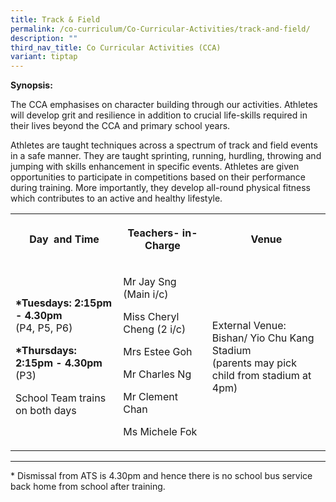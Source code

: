 ```yaml
---
title: Track & Field
permalink: /co-curriculum/Co-Curricular-Activities/track-and-field/
description: ""
third_nav_title: Co Curricular Activities (CCA)
variant: tiptap
---
```

<p><strong>Synopsis:&nbsp;</strong></p><p>The CCA emphasises on character building through our activities. Athletes will develop grit and resilience in addition to crucial life-skills required in their lives beyond the CCA and primary school years.&nbsp;</p><p>Athletes are taught techniques across a spectrum of track and field events in a safe manner. They are taught sprinting, running, hurdling, throwing and jumping with skills enhancement in specific events. Athletes are given opportunities to participate in competitions based on their performance during training. More importantly, they develop all-round physical fitness which contributes to an active and healthy lifestyle.</p><table><tbody><tr><th rowspan="1" colspan="1"><p>Day&nbsp; and Time</p></th><th rowspan="1" colspan="1"><p>Teachers- in-Charge</p></th><th rowspan="1" colspan="1"><p>Venue</p></th></tr><tr><td rowspan="1" colspan="1"><p><strong>*Tuesdays: 2:15pm - 4.30pm</strong><br>(P4, P5, P6)</p><p><strong>*Thursdays: 2:15pm - 4.30pm</strong><br>(P3)</p><p>School Team trains on both days</p></td><td rowspan="1" colspan="1"><p>Mr Jay Sng (Main i/c)</p><p>Miss Cheryl Cheng (2 i/c)</p><p>Mrs Estee Goh</p><p>Mr Charles Ng</p><p>Mr Clement Chan</p><p>Ms Michele Fok</p></td><td rowspan="1" colspan="1"><p>External Venue:&nbsp;<br>Bishan/ Yio Chu Kang Stadium<br>(parents may pick child from stadium at 4pm)</p></td></tr></tbody></table><hr><p>* Dismissal from ATS is 4.30pm and hence there is no school bus service back home from school after training.</p><p><br><br></p>